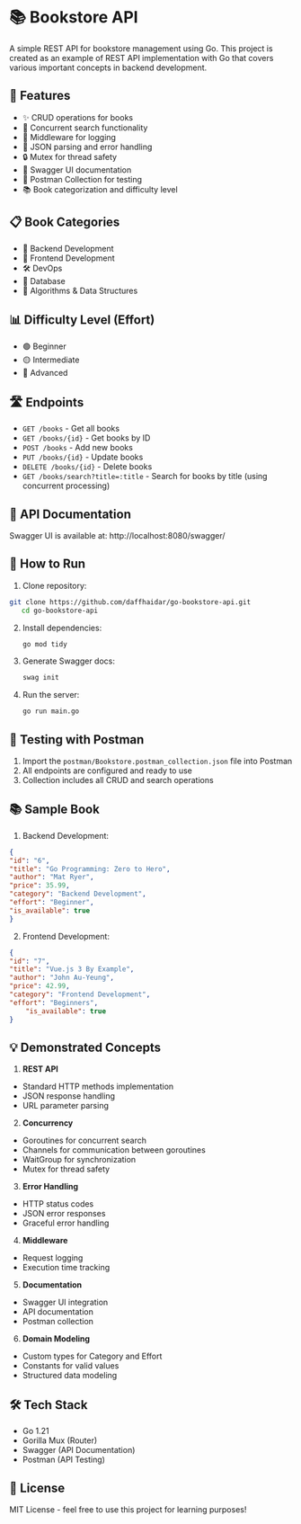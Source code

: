 # 📚 Bookstore API

A simple REST API for bookstore management using Go. This project is created as an example of REST API implementation with Go that covers various important concepts in backend development.

## 🌟 Features

- ✨ CRUD operations for books
- 🚀 Concurrent search functionality
- 📝 Middleware for logging
- 🔄 JSON parsing and error handling
- 🔒 Mutex for thread safety
- 📖 Swagger UI documentation
- 🧪 Postman Collection for testing
- 📚 Book categorization and difficulty level

## 📋 Book Categories
- 🔧 Backend Development
- 🎨 Frontend Development
- 🛠️ DevOps
- 💾 Database
- 🧮 Algorithms & Data Structures

## 📊 Difficulty Level (Effort)
- 🟢 Beginner
- 🟡 Intermediate
- 🔴 Advanced

## 🛣️ Endpoints

- `GET /books` - Get all books
- `GET /books/{id}` - Get books by ID
- `POST /books` - Add new books
- `PUT /books/{id}` - Update books
- `DELETE /books/{id}` - Delete books
- `GET /books/search?title=:title` - Search for books by title (using concurrent processing)

## 📖 API Documentation

Swagger UI is available at: http://localhost:8080/swagger/

## 🚀 How to Run

1. Clone repository:
```bash
git clone https://github.com/daffhaidar/go-bookstore-api.git
   cd go-bookstore-api
   ```

2. Install dependencies:
   ```bash
   go mod tidy
   ```

3. Generate Swagger docs:
   ```bash
   swag init
   ```

4. Run the server:
   ```bash
   go run main.go
   ```
## 🧪 Testing with Postman

1. Import the `postman/Bookstore.postman_collection.json` file into Postman
2. All endpoints are configured and ready to use
3. Collection includes all CRUD and search operations

## 📚 Sample Book

1. Backend Development:
```json
{
"id": "6",
"title": "Go Programming: Zero to Hero",
"author": "Mat Ryer",
"price": 35.99,
"category": "Backend Development",
"effort": "Beginner",
"is_available": true
}
```

2. Frontend Development:
```json
{
"id": "7",
"title": "Vue.js 3 By Example",
"author": "John Au-Yeung",
"price": 42.99,
"category": "Frontend Development",
"effort": "Beginners",
    "is_available": true
}
```
## 💡 Demonstrated Concepts

1. **REST API**
- Standard HTTP methods implementation
- JSON response handling
- URL parameter parsing

2. **Concurrency**
- Goroutines for concurrent search
- Channels for communication between goroutines
- WaitGroup for synchronization
- Mutex for thread safety

3. **Error Handling**
- HTTP status codes
- JSON error responses
- Graceful error handling

4. **Middleware**
- Request logging
- Execution time tracking

5. **Documentation**
- Swagger UI integration
- API documentation
- Postman collection

6. **Domain Modeling**
- Custom types for Category and Effort
- Constants for valid values
- Structured data modeling

## 🛠️ Tech Stack

- Go 1.21
- Gorilla Mux (Router)
- Swagger (API Documentation)
- Postman (API Testing)

## 📝 License

MIT License - feel free to use this project for learning purposes!
